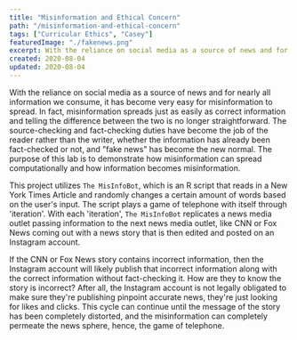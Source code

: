 ```yaml
---
title: "Misinformation and Ethical Concern"
path: "/misinformation-and-ethical-concern"
tags: ["Curricular Ethics", "Casey"]
featuredImage: "./fakenews.png"
excerpt: With the reliance on social media as a source of news and for nearly all information we consume, it has become very easy for misinformation to spread.
created: 2020-08-04
updated: 2020-08-04
---
```


With the reliance on social media as a source of news and for nearly all information we consume, it has become very easy for misinformation to spread. In fact, misinformation spreads just as easily as correct information and telling the difference between the two is no longer straightforward. The source-checking and fact-checking duties have become the job of the reader rather than the writer, whether the information has already been fact-checked or not, and "fake news" has become the new normal. The purpose of this lab is to demonstrate how misinformation can spread computationally and how information becomes misinformation.

This project utilizes `The MisInfoBot`, which is an R script that reads in a New York Times Article and randomly changes a certain amount of words based on the user's input. The script plays a game of telephone with itself through 'iteration'. With each 'iteration', `The MisInfoBot` replicates a news media outlet passing information to the next news media outlet, like CNN or Fox News coming out with a news story that is then edited and posted on an Instagram account.

If the CNN or Fox News story contains incorrect information, then the Instagram account will likely publish that incorrect information along with the correct information without fact-checking it. How are they to know the story is incorrect? After all, the Instagram account is not legally obligated to make sure they're publishing pinpoint accurate news, they're just looking for likes and clicks. This cycle can continue until the message of the story has been completely distorted, and the misinformation can completely permeate the news sphere, hence, the game of telephone.

